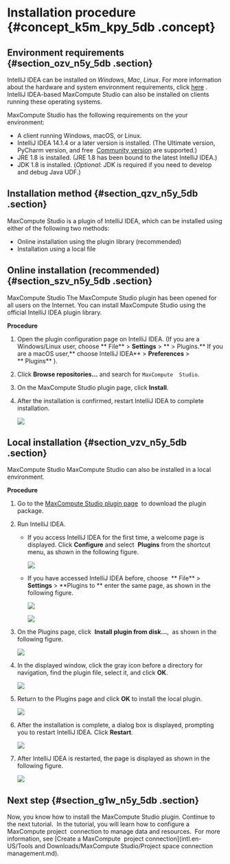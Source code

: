 # Installation procedure {#concept_k5m_kpy_5db .concept}

## Environment requirements {#section_ozv_n5y_5db .section}

IntelliJ IDEA can be installed on *Windows*, *Mac*, *Linux*. For more information about the hardware and system environment requirements, click [here](https://www.jetbrains.com/help/idea/2016.3/requirements-for-intellij-idea.html) . IntelliJ IDEA-based MaxCompute Studio can also be installed on clients running these operating systems.

MaxCompute Studio has the following requirements on the your environment:

-   A client running Windows, macOS, or Linux.
-   IntelliJ IDEA 14.1.4 or a later version is installed. \(The Ultimate version, PyCharm version, and free  [Community version](https://www.jetbrains.com/idea/download/) are supported.\)
-   JRE 1.8 is installed. \(JRE 1.8 has been bound to the latest IntelliJ IDEA.\)
-   JDK 1.8 is installed. \(*Optional*: JDK is required if you need to develop and debug Java UDF.\)

## Installation method {#section_qzv_n5y_5db .section}

MaxCompute Studio is a plugin of IntelliJ IDEA, which can be installed using either of the following two methods:

-   Online installation using the plugin library \(recommended\)
-   Installation using a local file

## Online installation \(recommended\) {#section_szv_n5y_5db .section}

MaxCompute Studio The MaxCompute Studio plugin has been opened for all users on the Internet. You can install MaxCompute Studio using the official IntelliJ IDEA plugin library.

**Procedure**

1.  Open the plugin configuration page on IntelliJ IDEA. \(If you are a Windows/Linux user, choose ** File** \> **Settings** \> ** \> Plugins.** If you are a macOS user,** choose IntelliJ IDEA** \> **Preferences** \> ** Plugins** \).
2.  Click **Browse repositories…** and search for `MaxCompute  Studio`.

3.  On the MaxCompute Studio plugin page, click **Install**.

4.  After the installation is confirmed, restart IntelliJ IDEA to complete installation.

    ![](http://static-aliyun-doc.oss-cn-hangzhou.aliyuncs.com/assets/img/12117/15329326381555_en-US.png)


## Local installation {#section_vzv_n5y_5db .section}

MaxCompute Studio MaxCompute Studio can also be installed in a local environment.

**Procedure**

1.  Go to the [MaxCompute Studio plugin page](https://plugins.jetbrains.com/plugin/9193?spm=5176.doc44555.2.1.4hXBG1)  to download the plugin package.

2.  Run IntelliJ IDEA.

    -   If you access IntelliJ IDEA for the first time, a welcome page is displayed. Click **Configure** and select  **Plugins** from the shortcut menu, as shown in the following figure.

        ![](http://static-aliyun-doc.oss-cn-hangzhou.aliyuncs.com/assets/img/12117/15329326381556_en-US.png)

    -   If you have accessed IntelliJ IDEA before, choose  ** File** \> **Settings** \> **Plugins to ** enter the same page, as shown in the following figure.

        ![](http://static-aliyun-doc.oss-cn-hangzhou.aliyuncs.com/assets/img/12117/15329326381557_en-US.png)

        ![](http://static-aliyun-doc.oss-cn-hangzhou.aliyuncs.com/assets/img/12117/15329326381558_en-US.png)

3.  On the Plugins page, click  **Install plugin from disk…**,  as shown in the following figure.

    ![](http://static-aliyun-doc.oss-cn-hangzhou.aliyuncs.com/assets/img/12117/15329326381559_en-US.png)

4.  In the displayed window, click the gray icon before a directory for navigation, find the plugin file, select it, and click **OK**.

    ![](http://static-aliyun-doc.oss-cn-hangzhou.aliyuncs.com/assets/img/12117/15329326381561_en-US.png)

5.  Return to the Plugins page and click **OK** to install the local plugin.

    ![](http://static-aliyun-doc.oss-cn-hangzhou.aliyuncs.com/assets/img/12117/15329326381562_en-US.png)

6.  After the installation is complete, a dialog box is displayed, prompting you to restart IntelliJ IDEA. Click **Restart**.

    ![](http://static-aliyun-doc.oss-cn-hangzhou.aliyuncs.com/assets/img/12117/15329326381563_en-US.png)

7.  After IntelliJ IDEA is restarted, the page is displayed as shown in the following figure.

    ![](http://static-aliyun-doc.oss-cn-hangzhou.aliyuncs.com/assets/img/12117/15329326381564_en-US.png)


## Next step {#section_g1w_n5y_5db .section}

Now, you know how to install the MaxCompute Studio plugin. Continue to the next tutorial.  In the tutorial, you will learn how to configure a MaxCompute project  connection to manage data and resources.  For more information, see [Create a MaxCompute  project connection](intl.en-US/Tools and Downloads/MaxCompute Studio/Project space connection management.md).

